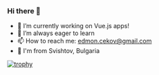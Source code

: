 ### Hi there 👋

- 🔭 I’m currently working on Vue.js apps!
- 🌱 I’m always eager to learn
- 📫 How to reach me: edmon.cekov@gmail.com
- 🏡 I'm from Svishtov, Bulgaria

[![trophy](https://github-profile-trophy.vercel.app/?username=Edmonbelchev&row=2&theme=monokai)](https://github.com/ryo-ma/github-profile-trophy)
